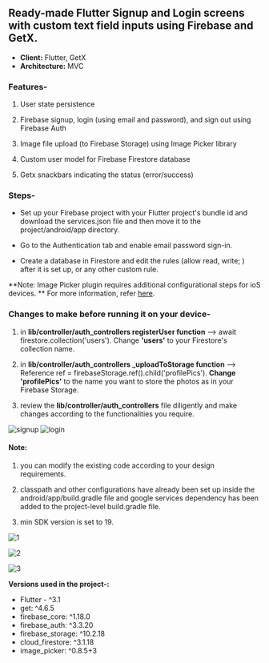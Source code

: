 
## Ready-made Flutter Signup and Login screens with custom text field inputs using Firebase and GetX.

 - **Client:** Flutter, GetX
 - **Architecture:** MVC
  

### Features-

1. User state persistence

2. Firebase signup, login (using email and password), and sign out using Firebase Auth

3. Image file upload (to Firebase Storage) using Image Picker library

4. Custom user model for Firebase Firestore database

5. Getx snackbars indicating the status (error/success)

  

### Steps-

 - Set up your Firebase project with your Flutter project's bundle id
   and download the services.json file and then move it to the
   project/android/app directory.
   
  -  Go to the Authentication tab and enable email password sign-in.
   
   - Create a database in Firestore and edit the rules (allow read, write;
   ) after it is set up, or any other custom rule.

  
  
**Note: Image Picker plugin requires additional configurational steps for ioS devices. **
For more information, refer [here](https://pub.dev/packages/image_picker).
  

### Changes to make before running it on your device-

1. in **lib/controller/auth_controllers registerUser function** --> await firestore.collection('users'). Change **'users'** to your Firestore's collection name.

2. in **lib/controller/auth_controllers _uploadToStorage function** --> Reference ref = firebaseStorage.ref().child('profilePics'). **Change 'profilePics'** to the name you want to store the photos as in your Firebase Storage.

3. review the **lib/controller/auth_controllers** file diligently and make changes according to the functionalities you require.

![signup](https://user-images.githubusercontent.com/71487701/175515977-555284fb-e69f-4313-9667-2a18c31893ff.png)  ![login](https://user-images.githubusercontent.com/71487701/175515994-993d2dab-119a-4fcf-acf6-40bb6288be46.png)

#### Note:

1. you can modify the existing code according to your design requirements.

2. classpath and other configurations have already been set up inside the android/app/build.gradle file and google services dependency has been added to the project-level build.gradle file.

3. min SDK version is set to 19.

  

![1](https://user-images.githubusercontent.com/71487701/175516061-3e1872ae-1176-4c66-8916-fa95554592b5.png)

![2](https://user-images.githubusercontent.com/71487701/175516064-0e1c66ee-db9e-438e-912d-ec50f6092d4a.png)

![3](https://user-images.githubusercontent.com/71487701/175516066-22736e27-1fd9-4620-ae21-0956e8314511.png)


**Versions used in the project-:** 

 - Flutter - ^3.1 
 - get: ^4.6.5 
 - firebase_core: ^1.18.0 
 - firebase_auth: ^3.3.20 
 - firebase_storage: ^10.2.18 
 - cloud_firestore: ^3.1.18
  - image_picker: ^0.8.5+3
